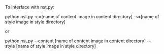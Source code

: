 To interface with nst.py:

python nst.py -c=[name of content image in content directory] -s=[name of style image in style directory]

or

python nst.py --content [name of content image in content directory] --style [name of style image in style directory]
